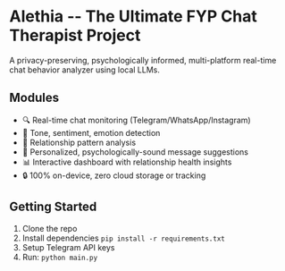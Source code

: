 # Alethia -- The Ultimate FYP Chat Therapist Project

A privacy-preserving, psychologically informed, multi-platform real-time chat behavior analyzer using local LLMs.

## Modules

- 🔍 Real-time chat monitoring (Telegram/WhatsApp/Instagram)
- 💬 Tone, sentiment, emotion detection
- 🤝 Relationship pattern analysis
- 🧠 Personalized, psychologically-sound message suggestions
- 📊 Interactive dashboard with relationship health insights
- 🔒 100% on-device, zero cloud storage or tracking

## Getting Started

1. Clone the repo
2. Install dependencies `pip install -r requirements.txt`
3. Setup Telegram API keys
4. Run: `python main.py`
